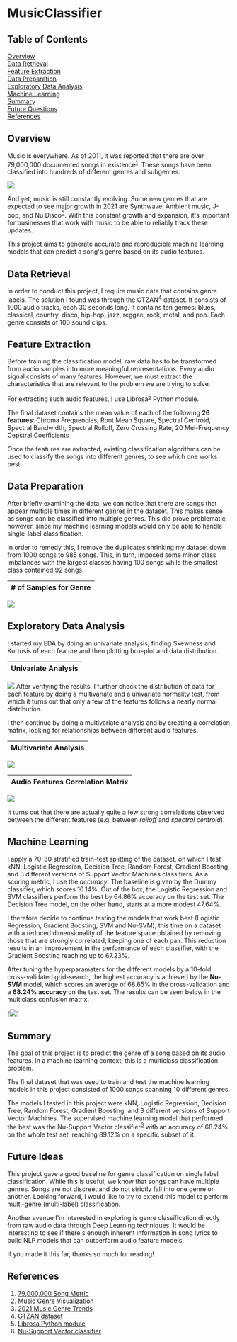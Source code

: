 # MusicClassifier
## Table of Contents
[Overview](#overview)<br/>
[Data Retrieval](#data-retrieval)<br/>
[Feature Extraction](#feature-extraction)<br/>
[Data Preparation](#data-preparation)<br/>
[Exploratory Data Analysis](#exploratory-data-analysis)<br/>
[Machine Learning](#machine-learning)<br/>
[Summary](#summary)<br/>
[Future Questions](#future-questions)<br/>
[References](#references)<br/>

## Overview
Music is everywhere. As of 2011, it was reported that there are over 79,000,000 documented songs in existence<sup>[1](http://bedtimemath.org/fun-math-songs-in-world/)</sup>. These songs have been classified into hundreds of different genres and subgenres.

[<img src='imgs/music_genre_visualization.png'>](https://musicmachinery.com/2013/09/22/5025/)

And yet, music is still constantly evolving. Some new genres that are expected to see major growth in 2021 are Synthwave, Ambient music, J-pop, and Nu Disco<sup>[3](https://www.ujam.com/blog/upcoming-music-trends-in-2021/)</sup>. With this constant growth and expansion, it's important for businesses that work with music to be able to reliably track these updates.

This project aims to generate accurate and reproducible machine learning models that can predict a song's genre based on its audio features.

## Data Retrieval
In order to conduct this project, I require music data that contains genre labels. The solution I found was through the GTZAN<sup>[4](http://marsyas.info/downloads/datasets.html)</sup> dataset. It consists of 1000 audio tracks, each 30 seconds long. It contains ten genres: blues, classical, country, disco, hip-hop, jazz, reggae, rock, metal, and pop. Each genre consists of 100 sound clips.

## Feature Extraction
Before training the classification model, raw data has to be transformed from audio samples into more meaningful representations. Every audio signal consists of many features. However, we must extract the characteristics that are relevant to the problem we are trying to solve.

For extracting such audio features, I use Librosa<sup>[5](https://librosa.org/doc/latest/index.html)</sup> Python module.

The final dataset contains the mean value of each of the following <b>26 features</b>:
Chroma Frequencies, Root Mean Square, Spectral Centroid, Spectral Bandwidth, Spectral Rolloff, Zero Crossing Rate, 20 Mel-Frequency Cepstral Coefficients

Once the features are extracted, existing classification algorithms can be used to classify the songs into different genres, to see which one works best.

## Data Preparation
After briefly examining the data, we can notice that there are songs that appear multiple times in different genres in the dataset. This makes sense as songs can be classified into multiple genres. This did prove problematic, however, since my machine learning models would only be able to handle single-label classification.

In order to remedy this, I remove the duplicates shrinking my dataset down from 1000 songs to 985 songs. This, in turn, imposed some minor class imbalances with the largest classes having 100 songs while the smallest class contained 92 songs.

| # of Samples for Genre |
:-------------------------:|
![](imgs/class_imbalance.png)

## Exploratory Data Analysis
I started my EDA by doing an univariate analysis, finding Skewness and Kurtosis of each feature and then plotting box-plot and data distribution.

| Univariate Analysis |
:-------------------------:|
![](imgs/univariate.png)
After verifying the results, I further check the distribution of data for each feature by doing a multivariate and a univariate normality test, from which it turns out that only a few of the features follows a nearly normal distribution.

I then continue by doing a multivariate analysis and by creating a correlation matrix, looking for relationships between different audio features.

| Multivariate Analysis |
:-------------------------:|
![](imgs/multivariate.png)

| Audio Features Correlation Matrix |
:-------------------------:|
![](imgs/full_corr_matrix.png)

It turns out that there are actually quite a few strong correlations observed between the different features (e.g. between <i>rolloff</i> and <i>spectral centroid</i>).

## Machine Learning
I apply a 70-30 stratified train-test splitting of the dataset, on which I test kNN, Logistic Regression, Decision Tree, Random Forest, Gradient Boosting, and 3 different versions of Support Vector Machines classifiers. As a scoring metric, I use the <i>accuracy</i>. The baseline is given by the Dummy classifier, which scores 10.14%. Out of the box, the Logistic Regression and SVM classifiers perform the best by 64.86% accuracy on the test set. The Decision Tree model, on the other hand, starts at a more modest 47.64%. 

I therefore decide to continue testing the models that work best (Logistic Regression, Gradient Boosting, SVM and Nu-SVM), this time on a dataset with a reduced dimensionality of the feature space obtained by removing those that are strongly correlated, keeping one of each pair. This reduction results in an improvement in the performance of each classifier, with the Gradient Boosting reaching up to 67.23%.

After tuning the hyperparamaters for the different models by a 10-fold cross-validated grid-search, the highest accuracy is achieved by the <b>Nu-SVM</b> model, which scores an average of 68.65% in the cross-validation and a <b>68.24% accuracy</b> on the test set. The results can be seen below in the multiclass confusion matrix.

[<img src='imgs/full_conf_matrix.png'>]

## Summary

The goal of this project is to predict the genre of a song based on its audio features. In a machine learning context, this is a multiclass classification problem.

The final dataset that was used to train and test the machine learning models in this project consisted of 1000 songs spanning 10 different genres.

The models I tested in this project were kNN, Logistic Regression, Decision Tree, Random Forest, Gradient Boosting, and 3 different versions of Support Vector Machines. The supervised machine learning model that performed the best was the Nu-Support Vector classifier<sup>[6](https://scikit-learn.org/stable/modules/generated/sklearn.svm.NuSVC.html)</sup> with an accuracy of 68.24% on the whole test set, reaching 89.12% on a specific subset of it.

## Future Ideas

This project gave a good baseline for genre classification on single label classification. While this is useful, we know that songs can have multiple genres. Songs are not discreet and do not strictly fall into one genre or another. Looking forward, I would like to try to extend this model to perform multi-genre (multi-label) classification.

Another avenue I'm interested in exploring is genre classification directly from raw audio data through Deep Learning techniques. It would be interesting to see if there's enough inherent information in song lyrics to build NLP models that can outperform audio feature models.

If you made it this far, thanks so much for reading!

## References

1. [79,000,000 Song Metric](http://bedtimemath.org/fun-math-songs-in-world/)
2. [Music Genre Visualization](https://musicmachinery.com/2013/09/22/5025/)
3. [2021 Music Genre Trends](https://www.ujam.com/blog/upcoming-music-trends-in-2021/)
4. [GTZAN dataset](http://marsyas.info/downloads/datasets.html)
5. [Librosa Python module](https://librosa.org/doc/latest/index.html)
6. [Nu-Support Vector classifier](https://scikit-learn.org/stable/modules/generated/sklearn.svm.NuSVC.html)